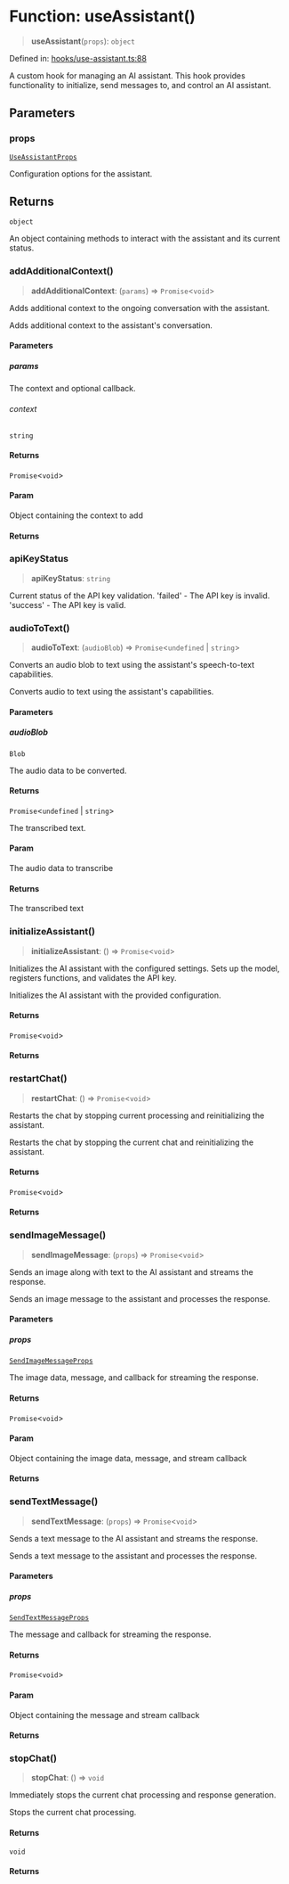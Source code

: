 # Function: useAssistant()

> **useAssistant**(`props`): `object`

Defined in: [hooks/use-assistant.ts:88](https://github.com/GeoDaCenter/openassistant/blob/a1f850931f3d8289e0a4c297ef4b317a2f84235b/packages/core/src/hooks/use-assistant.ts#L88)

A custom hook for managing an AI assistant.
This hook provides functionality to initialize, send messages to, and control an AI assistant.

## Parameters

### props

[`UseAssistantProps`](../type-aliases/UseAssistantProps.md)

Configuration options for the assistant.

## Returns

`object`

An object containing methods to interact with the assistant and its current status.

### addAdditionalContext()

> **addAdditionalContext**: (`params`) => `Promise`\<`void`\>

Adds additional context to the ongoing conversation with the assistant.

Adds additional context to the assistant's conversation.

#### Parameters

##### params

The context and optional callback.

###### context

`string`

#### Returns

`Promise`\<`void`\>

#### Param

Object containing the context to add

#### Returns

### apiKeyStatus

> **apiKeyStatus**: `string`

Current status of the API key validation.
'failed' - The API key is invalid.
'success' - The API key is valid.

### audioToText()

> **audioToText**: (`audioBlob`) => `Promise`\<`undefined` \| `string`\>

Converts an audio blob to text using the assistant's speech-to-text capabilities.

Converts audio to text using the assistant's capabilities.

#### Parameters

##### audioBlob

`Blob`

The audio data to be converted.

#### Returns

`Promise`\<`undefined` \| `string`\>

The transcribed text.

#### Param

The audio data to transcribe

#### Returns

The transcribed text

### initializeAssistant()

> **initializeAssistant**: () => `Promise`\<`void`\>

Initializes the AI assistant with the configured settings.
Sets up the model, registers functions, and validates the API key.

Initializes the AI assistant with the provided configuration.

#### Returns

`Promise`\<`void`\>

#### Returns

### restartChat()

> **restartChat**: () => `Promise`\<`void`\>

Restarts the chat by stopping current processing and reinitializing the assistant.

Restarts the chat by stopping the current chat and reinitializing the assistant.

#### Returns

`Promise`\<`void`\>

#### Returns

### sendImageMessage()

> **sendImageMessage**: (`props`) => `Promise`\<`void`\>

Sends an image along with text to the AI assistant and streams the response.

Sends an image message to the assistant and processes the response.

#### Parameters

##### props

[`SendImageMessageProps`](../type-aliases/SendImageMessageProps.md)

The image data, message, and callback for streaming the response.

#### Returns

`Promise`\<`void`\>

#### Param

Object containing the image data, message, and stream callback

#### Returns

### sendTextMessage()

> **sendTextMessage**: (`props`) => `Promise`\<`void`\>

Sends a text message to the AI assistant and streams the response.

Sends a text message to the assistant and processes the response.

#### Parameters

##### props

[`SendTextMessageProps`](../type-aliases/SendTextMessageProps.md)

The message and callback for streaming the response.

#### Returns

`Promise`\<`void`\>

#### Param

Object containing the message and stream callback

#### Returns

### stopChat()

> **stopChat**: () => `void`

Immediately stops the current chat processing and response generation.

Stops the current chat processing.

#### Returns

`void`

#### Returns
